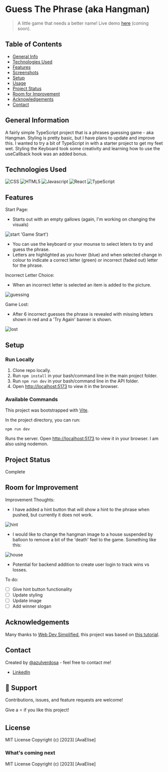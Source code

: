 # Guess The Phrase (aka Hangman)

> A little game that needs a better name! Live demo [here](http://demoexamplecomingsoon.com 'Not a real link') (coming soon).

## Table of Contents

- [General Info](#general-information)
- [Technologies Used](#technologies-used)
- [Features](#features)
- [Screenshots](#screenshots)
- [Setup](#setup)
- [Usage](#usage)
- [Project Status](#project-status)
- [Room for Improvement](#room-for-improvement)
- [Acknowledgements](#acknowledgements)
- [Contact](#contact)

## General Information

A fairly simple TypeScript project that is a phrases guessing game - aka Hangman. Styling is pretty basic, but I have plans to update and improve this. I wanted to try a bit of TypeScript in with a starter project to get my feet wet. Styling the Keyboard took some creativity and learning how to use the useCallback hook was an added bonus.

## Technologies Used

![CSS](https://img.shields.io/badge/CSS3-1572B6.svg?style=for-the-badge&logo=CSS3&logoColor=white)
![HTML5](https://img.shields.io/badge/HTML5-E34F26.svg?style=for-the-badge&) ![Javascript](https://img.shields.io/badge/JavaScript-F7DF1E.svg?style=for-the-badge&logo=JavaScript&logoColor=black)
![React](https://img.shields.io/badge/React-61DAFB.svg?style=for-the-badge&logo=React&logoColor=black)
![TypeScript](https://img.shields.io/badge/TypeScript-3178C6.svg?style=for-the-badge&logo=TypeScript&logoColor=white)

## Features

Start Page:

- Starts out with an empty gallows (again, I'm working on changing the visuals)

![start](ui/demo_pictures/1.png) 'Game Start')

- You can use the keyboard or your mounse to select leters to try and guess the phrase.
- Letters are highlighted as you hover (blue) and when selected change in colour to indicate a correct letter (green) or incorrect (faded out) letter for the phrase.

Incorrect Letter Choice:

- When an incorrect letter is selected an item is added to the picture.

![guessing](ui/demo_pictures/2.png 'Active Keyboard')

Game Lost:

- After 6 incorrect guesses the phrase is revealed with missing letters shown in red and a 'Try Again' banner is shown.

![lost](ui/demo_pictures/3.png 'lost game')

## Setup

### Run Locally

1. Clone repo locally.
2. Run `npm install` in your bash/command line in the main project folder.
3. Run `npm run dev` in your bash/command line in the API folder.
4. Open [http://localhost:5173](http://localhost:5173) to view it in the browser.

### Available Commands

This project was bootstrapped with [Vite](https://github.com/vitejs).

In the project directory, you can run:

`npm run dev`

Runs the server. Open [http://localhost:5173](http://localhost:5173) to view it in your browser. I am also using nodemon.

## Project Status

Complete

## Room for Improvement

Improvement Thoughts:

- I have added a hint button that will show a hint to the phrase when pushed, but currently it does not work.

![hint](ui/demo_pictures/5.png 'Hint')

- I would like to change the hangman image to a house suspended by balloon to remove a bit of the 'death' feel to the game. Something like this:

![house](ui/demo_pictures/4.png 'balloon house')

- Potential for backend addition to create user login to track wins vs losses.

To do:

- [ ] Give hint button functionality
- [ ] Update styling
- [ ] Update image
- [ ] Add winner slogan

## Acknowledgements

Many thanks to [Web Dev Simplified](https://www.youtube.com/@WebDevSimplified), this project was based on [this tutorial](https://www.youtube.com/watch?v=-ONUyenGnWw).

## Contact

Created by [@azulverdosa](ellemocambo@gmail.com) - feel free to contact me!

- [LinkedIn](https://www.linkedin.com/in/avatorre/ 'linked')

## 🤝 Support

Contributions, issues, and feature requests are welcome!

Give a ⭐️ if you like this project!

## License

MIT License Copyright (c) [2023] [AvaElise]

### What's coming next

MIT License Copyright (c) [2023] [AvaElise]
